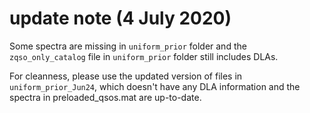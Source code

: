 # update note (4 July 2020)

Some spectra are missing in `uniform_prior` folder and the `zqso_only_catalog` file in `uniform_prior` folder still includes DLAs.

For cleanness, please use the updated version of files in `uniform_prior_Jun24`,
which doesn't have any DLA information and the spectra in preloaded_qsos.mat are
up-to-date.
